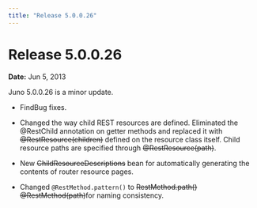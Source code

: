 ```yaml
---
title: "Release 5.0.0.26"
---
```


# Release 5.0.0.26

**Date:** Jun 5, 2013

Juno 5.0.0.26 is a minor update.

- FindBug fixes.

- Changed the way child REST resources are defined. Eliminated the <ja>@RestChild</ja> annotation on getter methods and replaced it with ~~@RestResource(children)~~ defined on the resource class itself. Child resource paths are specified through ~~@RestResource(path)~~.

- New ~~ChildResourceDescriptions~~ bean for automatically generating the contents of router resource pages.

- Changed `@RestMethod.pattern()` to ~~RestMethod.path() @RestMethod(path)~~for naming consistency.

